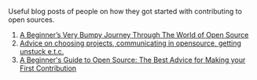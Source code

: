 Useful blog posts of people on how they got started with contributing to open sources.

1. [A Beginner’s Very Bumpy Journey Through The World of Open Source](https://medium.freecodecamp.com/a-beginners-very-bumpy-journey-through-the-world-of-open-source-4d108d540b39#.hm7zvuwa6)
2. [Advice on choosing projects, communicating in opensource, getting unstuck e.t.c.](http://wiki.openhatch.org/Opportunities/Career_Advice#Blog_Posts)
3. [A Beginner's Guide to Open Source: The Best Advice for Making your First Contribution](http://www.erikaheidi.com/blog/a-beginners-guide-to-open-source-making-your-first-contribution)

